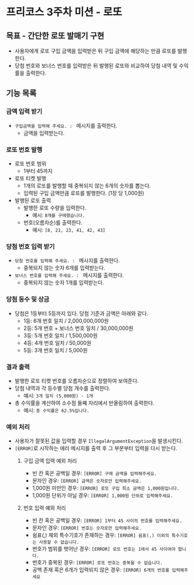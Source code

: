 # 프리코스 3주차 미션 - 로또

## 목표 - 간단한 로또 발매기 구현
- 사용자에게 로또 구입 금액을 입력받은 뒤 구입 금액에 해당하는 만큼 로또를 발행한다.
- 당첨 번호와 보너스 번호를 입력받은 뒤 발행된 로또와 비교하여 당첨 내역 및 수익률을 출력한다.

## 기능 목록

### 금액 입력 받기
- `구입금액을 입력해 주세요. : ` 메시지를 출력한다.
  - 금액을 입력받는다.

### 로또 번호 발행
- 로또 번호 범위
  - 1부터 45까지
- 로또 티켓 발행
  - 1개의 로또를 발행할 때 중복되지 않는 6개의 숫자를 뽑는다.
  - 입력된 구입 금액만큼 로또를 발행한다. (1장 당 1,000원)
- 발행된 로또 출력
  - 발행한 로또 수량을 입력한다.
    - 예시: `8개를 구매했습니다.`
  - 번호(오름차순)를 출력한다.
    - 예시: `[8, 21, 23, 41, 42, 43] `
  
### 당첨 번호 입력 받기
- `당첨 번호를 입력해 주세요. : ` 메시지를 출력한다.
  - 중복되지 않는 숫자 6개를 입력받는다.
- `보너스 번호를 입력해 주세요. : ` 메시지를 출력한다.
  - 중복되지 않는 숫자 1개를 입력받는다.

### 당첨 등수 및 상금
- 당첨은 1등부터 5등까지 있다. 당첨 기준과 금액은 아래와 같다.
  - 1등: 6개 번호 일치 / 2,000,000,000원
  - 2등: 5개 번호 + 보너스 번호 일치 / 30,000,000원
  - 3등: 5개 번호 일치 / 1,500,000원
  - 4등: 4개 번호 일치 / 50,000원
  - 5등: 3개 번호 일치 / 5,000원

### 결과 출력
- 발행한 로또 티켓 번호를 오름차순으로 정렬하여 보여준다.
- 당첨 내역과 각 등수별 당첨 개수를 출력한다.
  - 예시: `3개 일치 (5,000원) - 1개`
- 총 수익률을 계산하여 소수점 둘째 자리에서 반올림하여 출력한다.
  - 예시: `총 수익률은 62.5%입니다.`

### 예외 처리
- 사용자가 잘못된 값을 입력할 경우 `IllegalArgumentException`을 발생시킨다.
- `[ERROR]`로 시작하는 에러 메시지를 출력 후 그 부분부터 입력을 다시 받는다.
  1. 구입 금액 입력 예외 처리
     - 빈 칸 혹은 공백일 경우: `[ERROR] 구매 금액을 입력해주세요.`
     - 문자인 경우: `[ERROR] 금액은 숫자로만 입력해주세요.`
     - 1,000원 미만인 경우: `[ERROR] 로또 구입 최소 금액은 1,000원입니다.`
     - 1,000원 단위가 아닐 경우: `[ERROR] 1,000원 단위로 입력해주세요.`
     
  2. 번호 입력 예외 처리
     - 빈 칸 혹은 공백일 경우: `[ERROR] 1부터 45 사이의 번호를 입력해주세요.` 
     - 문자인 경우: `[ERROR] 번호는 숫자로만 입력해주세요.`
     - 쉼표(,) 제외 특수기호가 존재하는 경우: `[ERROR] 쉼표(,) 이외의 특수기호는 사용할 수 없습니다.`
     - 번호가 범위를 벗어난 경우: `[ERROR] 로또 번호는 1에서 45 사이여야 합니다.`
     - 번호가 중복된 경우: `[ERROR] 로또 번호는 중복될 수 없습니다.`
     - 공백 존재 혹은 6개가 입력되지 않은 경우: `[ERROR] 6개의 번호를 입력해주세요`